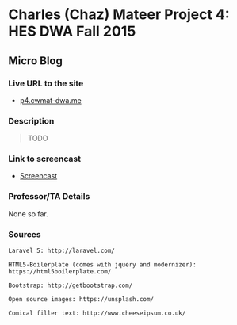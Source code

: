 # Charles (Chaz) Mateer Project 4: HES DWA Fall 2015
## Micro Blog

### Live URL to the site
- [p4.cwmat-dwa.me](http://p4.cwmat-dwa.me/)

### Description
> TODO

### Link to screencast
- [Screencast](TODO)

### Professor/TA Details
None so far.

### Sources
    Laravel 5: http://laravel.com/

    HTML5-Boilerplate (comes with jquery and modernizer): https://html5boilerplate.com/

    Bootstrap: http://getbootstrap.com/

    Open source images: https://unsplash.com/

    Comical filler text: http://www.cheeseipsum.co.uk/
